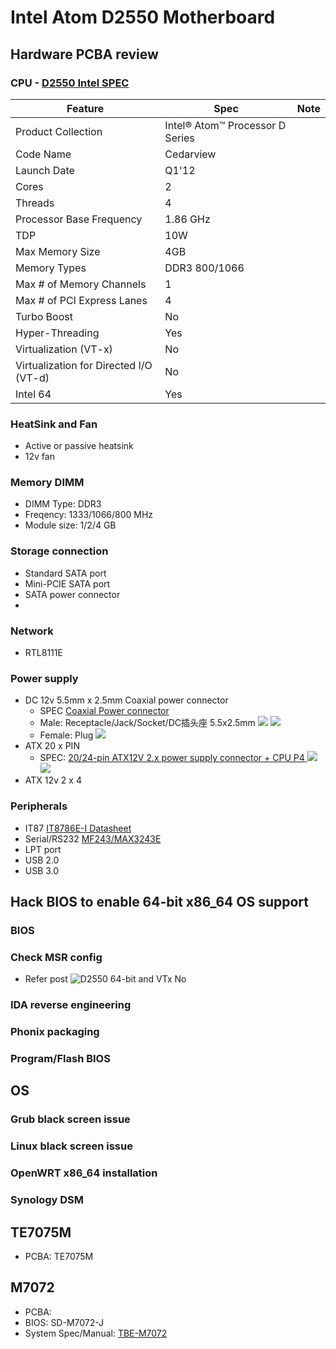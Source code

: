 # Intel Atom D2550 Motherboard

## Hardware PCBA review
### CPU - [D2550 Intel SPEC]( https://ark.intel.com/products/65470/Intel-Atom-Processor-D2550-1M-Cache-1-86-GHz-)
|Feature|Spec|Note|
|----|----|----|
|Product Collection|Intel® Atom™ Processor D Series|
Code Name|Cedarview
Launch Date|Q1'12
Cores|2
Threads|4
Processor Base Frequency|1.86 GHz
TDP|10W
Max Memory Size|4GB
Memory Types|DDR3 800/1066
Max # of Memory Channels|1
Max # of PCI Express Lanes|4
Turbo Boost|No
Hyper-Threading|Yes
Virtualization (VT-x)|No
Virtualization for Directed I/O (VT-d)|No
Intel 64|Yes
### HeatSink and Fan
* Active or passive heatsink
* 12v fan
### Memory DIMM
* DIMM Type: DDR3 
* Freqency: 1333/1066/800 MHz
* Module size: 1/2/4 GB
### Storage connection
* Standard SATA port
* Mini-PCIE SATA port
* SATA power connector
* 
### Network
* RTL8111E 
### Power supply
* DC 12v 5.5mm x 2.5mm Coaxial power connector
    * SPEC [Coaxial Power connector](https://en.wikipedia.org/wiki/Coaxial_power_connector)
    * Male: Receptacle/Jack/Socket/DC插头座 5.5x2.5mm
    ![](img/DC12v-Jack-physical.png)
    ![](img/DC12v-Jack-spec.png)
    * Female: Plug 
    ![](img/DC12v-plug-physical.jpg)
* ATX 20 x PIN 
    * SPEC: [20/24-pin ATX12V 2.x power supply connector + CPU P4 ](https://en.wikipedia.org/wiki/Power_supply_unit_(computer)#Wiring_diagrams)
    ![](img/ATX_24P_SPEC.png)
    ![](img/ATX_PINOUT_24P_4P.png)
* ATX 12v 2 x 4
### Peripherals 
* IT87 [IT8786E-I Datasheet](ds_it87_rs232/IT8786E.pdf)
* Serial/RS232 [MF243/MAX3243E](ds_it87_rs232/RS232_max3243e.pdf)
* LPT port
* USB 2.0
* USB 3.0

## Hack BIOS to enable 64-bit x86_64 OS support
### BIOS
### Check MSR config
* Refer post
![D2550 64-bit and VTx No](img/D2550_VTX_NO.jpg)
### IDA reverse engineering 
### Phonix packaging 
### Program/Flash BIOS

## OS
### Grub black screen issue
### Linux black screen issue
### OpenWRT x86_64 installation 
### Synology DSM

## TE7075M
* PCBA: TE7075M

## M7072
* PCBA:
* BIOS: SD-M7072-J
* System Spec/Manual: [TBE-M7072](TopStar-M7072-SPEC.md)



